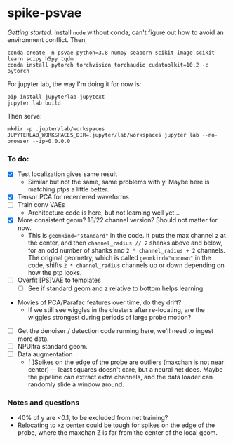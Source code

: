 # spike-psvae

*Getting started.* Install `node` without conda, can't figure out how to avoid an environment conflict. Then,

```
conda create -n psvae python=3.8 numpy seaborn scikit-image scikit-learn scipy h5py tqdm
conda install pytorch torchvision torchaudio cudatoolkit=10.2 -c pytorch
```

For jupyter lab, the way I'm doing it for now is:

```
pip install jupyterlab jupytext
jupyter lab build
```

Then serve:

```
mkdir -p .jupter/lab/workspaces
JUPYTERLAB_WORKSPACES_DIR=.jupyter/lab/workspaces jupyter lab --no-browser --ip=0.0.0.0
```

### To do:

 - [x] Test localization gives same result
    - Similar but not the same, same problems with y. Maybe here is matching ptps a little better.
 - [x] Tensor PCA for recentered waveforms
 - [ ] Train conv VAEs
    - Architecture code is here, but not learning well yet...
 - [x] More consistent geom? 18/22 channel version? Should not matter for now.
    - This is `geomkind="standard"` in the code. It puts the max channel z at the center, and then `channel_radius // 2` shanks above and below, for an odd number of shanks and `2 * channel_radius + 2` channels. The original geometry, which is called `geomkind="updown"` in the code, shifts `2 * channel_radius` channels up or down depending on how the ptp looks.
 - [ ] Overfit [PS]VAE to templates
    - [ ] See if standard geom and z relative to bottom helps learning
 - Movies of PCA/Parafac features over time, do they drift?
    - If we still see wiggles in the clusters after re-locating, are the wiggles strongest during periods of large probe motion?
 - [ ] Get the denoiser / detection code running here, we'll need to ingest more data.
 - [ ] NPUltra standard geom.
 - [ ] Data augmentation
    - [ ]Spikes on the edge of the probe are outliers (maxchan is not near center) -- least squares doesn't care, but a neural net does. Maybe the pipeline can extract extra channels, and the data loader can randomly slide a window around.

### Notes and questions

 - 40% of y are <0.1, to be excluded from net training?
 - Relocating to xz center could be tough for spikes on the edge of the probe, where the maxchan Z is far from the center of the local geom.
